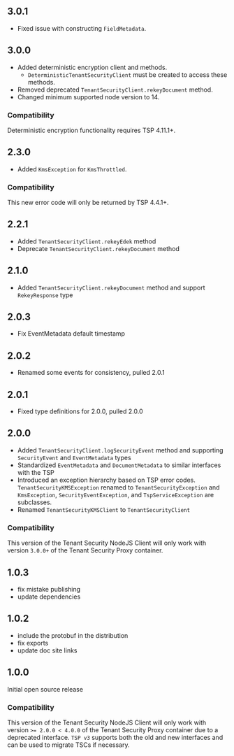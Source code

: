 ## 3.0.1

-   Fixed issue with constructing `FieldMetadata`.

## 3.0.0

-   Added deterministic encryption client and methods.
    -   `DeterministicTenantSecurityClient` must be created to access these methods.
-   Removed deprecated `TenantSecurityClient.rekeyDocument` method.
-   Changed minimum supported node version to 14.

### Compatibility

Deterministic encryption functionality requires TSP 4.11.1+.

## 2.3.0

-   Added `KmsException` for `KmsThrottled`.

### Compatibility

This new error code will only be returned by TSP 4.4.1+.

## 2.2.1

-   Added `TenantSecurityClient.rekeyEdek` method
-   Deprecate `TenantSecurityClient.rekeyDocument` method

## 2.1.0

-   Added `TenantSecurityClient.rekeyDocument` method and support `RekeyResponse` type

## 2.0.3

-   Fix EventMetadata default timestamp

## 2.0.2

-   Renamed some events for consistency, pulled 2.0.1

## 2.0.1

-   Fixed type definitions for 2.0.0, pulled 2.0.0

## 2.0.0

-   Added `TenantSecurityClient.logSecurityEvent` method and supporting `SecurityEvent` and `EventMetadata` types
-   Standardized `EventMetadata` and `DocumentMetadata` to similar interfaces with the TSP
-   Introduced an exception hierarchy based on TSP error codes. `TenantSecurityKMSException` renamed to `TenantSecurityException` and
    `KmsException`, `SecurityEventException`, and `TspServiceException` are subclasses.
-   Renamed `TenantSecurityKMSClient` to `TenantSecurityClient`

### Compatibility

This version of the Tenant Security NodeJS Client will only work with version `3.0.0+` of the Tenant Security Proxy container.

## 1.0.3

-   fix mistake publishing
-   update dependencies

## 1.0.2

-   include the protobuf in the distribution
-   fix exports
-   update doc site links

## 1.0.0

Initial open source release

### Compatibility

This version of the Tenant Security NodeJS Client will only work with version `>= 2.0.0 < 4.0.0` of the Tenant Security Proxy container due to a deprecated interface. `TSP v3` supports both the old and new interfaces and can be used to migrate TSCs if necessary.
